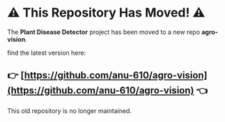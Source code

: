 # ⚠️ This Repository Has Moved! ⚠️

The **Plant Disease Detector** project has been moved to a new repo **agro-vision**.

find the latest version here:

## 👉 [https://github.com/anu-610/agro-vision](https://github.com/anu-610/agro-vision) 👈

This old repository is no longer maintained.
